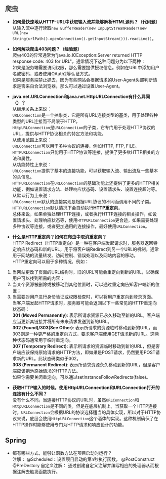 ## 爬虫

* **如何最快速地从HTTP-URL中获取输入流并能够解析HTML源码？（代码题）**  
从输入流中逐行读取`new BufferReader(new InpuptStreamReader(new URL(new String(urlPath)).openConnection().getInputStream())).readLine()`。

* **如何解决爬虫403问题？（经验题）**  
爬虫403的异常通常为"java.io.IOException:Server returned HTTP response code: 403 for URL"。通常情况下这种问题分为以下两种：  
如果是服务端需要访问权限，那么需要提供授权信息。例如在URL中添加用户名或密码，或者使用OAuth2等认证方式。  
如果是服务端禁止抓去，因为有些网站会根据请求的User-Agent头部判断请求是否来自合法浏览器，那么可以通过设置User-Agent。  

* **java.net.URLConnection和java.net.HttpURLConnection有什么异同（）？**  
从继承关系上来说：  
`URLConnection`是一个抽象类，它是所有URL连接类型的基类，用于处理各种类型的URL连接而不局限于HTTP。  
`HttpURLConnection`是`URLConnection`的子类，它专门用于处理HTTP协议的URL，提供与HTTP协议相关的特定方法和功能。  
从使用范围上来说：  
`URLConnection`可以用于多种协议的连接，例如HTTP, FTP, FILE。  
`HTTPURLConnection`只能用于HTTP协议等连接，提供了更多欲HTTP相关的方法和属性。  
从功能特性上来说：  
`URLConnection`提供了基本的连接功能，可以获取输入流、输出流及一些基本的头信息。  
`HTTPURLConnection`在`URLConnection`的基础功能上还提供了更多的HTTP相关功能，例如设置请求方法、处理响应状态码、设置请求头、设置连接超时等。  
从默认行为上来说：  
`URLConnection`默认的连接实现是根据URL协议的不同而调用不同的子类。  
`HTTPURLConnection`默认情况下会自动执行**HTTP重定向**。  
总体来说，如果单独处理HTTP连接，或者执行HTTP连接的相关操作，如设置请求头、处理响应状态等，使用`HTTPURLConnection`更合适，如果需要处理多种协议等连接，或者更加通用的连接操作，最好使用`URLConnection`。  

* **什么是HTTP重定向？如何在爬虫中取消重定向？**  
HTTP Redirect（HTTP重定向）是一种在客户端发起请求时，服务器返回特定响应状态码和新的URL，用于将客户端Redirect到另一个URL的机制。通常用于网站的流量转发、访问控制、错误处理以及网站内容的移动。  
HTTP重定向可以用于多种情况，例如：  
1. 当网站更改了页面的URL结构时，旧的URL可能会重定向到新的URL，以确保用户可以找到所需的内容；  
2. 当某个资源被删除或被移动到其他位置时，可以通过重定向告知客户端新的位置；  
3. 当需要对用户进行身份验证或权限检查时，可以将用户重定向到登录页面。  
当客户端发起HTTP请求时，服务器可能会返回以下一些常见的HTTP重定向状态码：  
**301 (Moved Permanently)**: 表示所请求资源已永久移动至新的URL。客户端应当更新其链接并将所有未来请求发送到新的URL。  
**302 (Found)/303(See Other)**: 表示所请求的资源临时移动到新的URL，而303则是一种更严格的重定向方式，要求客户端使用GET请求新的URL。这两种状态码通常用于临时重定向。  
**307 (Temporary Redirect)**: 表示所请求的资源临时移动到新的URL，但是客户端应该保持原始请求的HTTP方法，即如果是POST请求，仍然要用POST请求新的URL。此状态码类似于302。  
**308 (Permanent Redirect)**: 表示所请求资源永久移动到新的URL，但是客户端应该抱池原始请求的HTTP方法。  
如果你需要关闭重定向，可以通过setInstanceFollowRedirects(false)。  

* **获取HTTP输入的时候，使用HttpURLConnection和URLConnection打开的连接有什么不同？**  
没有什么不同。当连接HTTP协议的URL时，虽然`URLConnection`和`HttpURLConnection`是不同的类，但是在底层机制上，当获取一个HTTP连接时，`URLConnection`会根据URL的协议选择适当的具体实现，所以对于HTTP协议来说，底层会使用`HttpURLConnection`这个酒体的实现。这种机制确保了在HTTP操作时能够使用专门为HTTP请求和响应设计的功能。  

## Spring
* 都有哪些方式，能够让函数方法在项目启动时运行？  
注解：
@Scheduled：设置项目启动的第n秒执行函数。
@PostConstruct
@PreDestory
自定义注解：
通过创建自定义注解并编写相应的处理器从而根据注解去触发函数执行。